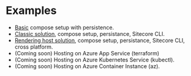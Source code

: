 # Examples

- [Basic](todo) compose setup with persistence.
- [Classic solution](todo), compose setup, persistance, Sitecore CLI.
- [Rendering host solution](todo), compose setup, persistance, Sitecore CLI, cross platform.
- (Coming soon) Hosting on Azure App Service (terraform)
- (Coming soon) Hosting on Azure Kubernetes Service (kubectl).
- (Coming soon) Hosting on Azure Container Instance (az).
